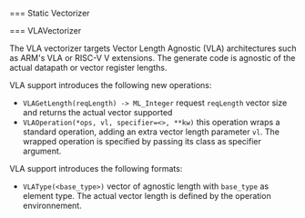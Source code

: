 

=== Static Vectorizer


=== VLAVectorizer

The VLA vectorizer targets Vector Length Agnostic (VLA) architectures such as ARM's VLA or RISC-V V extensions.
The generate code is agnostic of the actual datapath or vector register lengths.

VLA support introduces the following new operations:
- `VLAGetLength(reqLength) -> ML_Integer` request `reqLength` vector size and returns the actual vector supported
- `VLAOperation(*ops, vl, specifier=<>, **kw)` this operation wraps a standard operation, adding an extra vector length parameter `vl`. The wrapped operation is specified by passing its class as specifier argument.

VLA support introduces the following formats:
- `VLAType(<base_type>)` vector of agnostic length with `base_type` as element type. The actual vector length is defined by the operation environnement.

